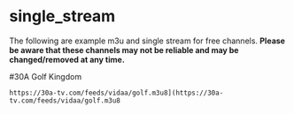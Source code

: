 # single_stream

The following are example m3u and single stream for free channels.  **Please be aware that these channels may not be reliable and may be changed/removed at any time.**

#30A Golf Kingdom
  ```
https://30a-tv.com/feeds/vidaa/golf.m3u8](https://30a-tv.com/feeds/vidaa/golf.m3u8
   ```
